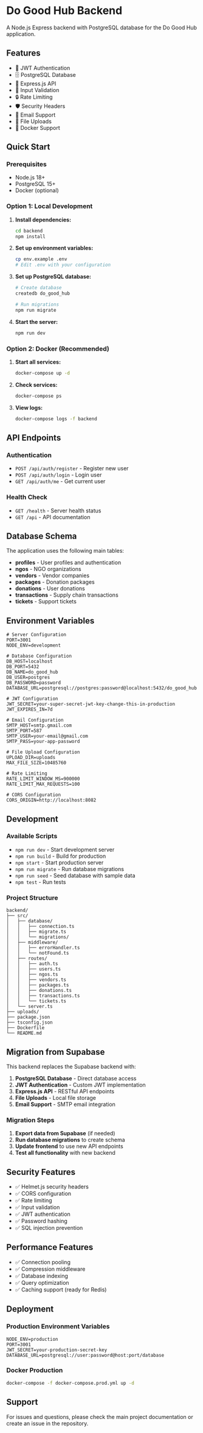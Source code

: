 # Do Good Hub Backend

A Node.js Express backend with PostgreSQL database for the Do Good Hub application.

## Features

- 🔐 JWT Authentication
- 🗄️ PostgreSQL Database
- 🚀 Express.js API
- 📝 Input Validation
- 🔒 Rate Limiting
- 🛡️ Security Headers
- 📧 Email Support
- 📁 File Uploads
- 🐳 Docker Support

## Quick Start

### Prerequisites

- Node.js 18+
- PostgreSQL 15+
- Docker (optional)

### Option 1: Local Development

1. **Install dependencies:**
   ```bash
   cd backend
   npm install
   ```

2. **Set up environment variables:**
   ```bash
   cp env.example .env
   # Edit .env with your configuration
   ```

3. **Set up PostgreSQL database:**
   ```bash
   # Create database
   createdb do_good_hub
   
   # Run migrations
   npm run migrate
   ```

4. **Start the server:**
   ```bash
   npm run dev
   ```

### Option 2: Docker (Recommended)

1. **Start all services:**
   ```bash
   docker-compose up -d
   ```

2. **Check services:**
   ```bash
   docker-compose ps
   ```

3. **View logs:**
   ```bash
   docker-compose logs -f backend
   ```

## API Endpoints

### Authentication
- `POST /api/auth/register` - Register new user
- `POST /api/auth/login` - Login user
- `GET /api/auth/me` - Get current user

### Health Check
- `GET /health` - Server health status
- `GET /api` - API documentation

## Database Schema

The application uses the following main tables:

- **profiles** - User profiles and authentication
- **ngos** - NGO organizations
- **vendors** - Vendor companies
- **packages** - Donation packages
- **donations** - User donations
- **transactions** - Supply chain transactions
- **tickets** - Support tickets

## Environment Variables

```env
# Server Configuration
PORT=3001
NODE_ENV=development

# Database Configuration
DB_HOST=localhost
DB_PORT=5432
DB_NAME=do_good_hub
DB_USER=postgres
DB_PASSWORD=password
DATABASE_URL=postgresql://postgres:password@localhost:5432/do_good_hub

# JWT Configuration
JWT_SECRET=your-super-secret-jwt-key-change-this-in-production
JWT_EXPIRES_IN=7d

# Email Configuration
SMTP_HOST=smtp.gmail.com
SMTP_PORT=587
SMTP_USER=your-email@gmail.com
SMTP_PASS=your-app-password

# File Upload Configuration
UPLOAD_DIR=uploads
MAX_FILE_SIZE=10485760

# Rate Limiting
RATE_LIMIT_WINDOW_MS=900000
RATE_LIMIT_MAX_REQUESTS=100

# CORS Configuration
CORS_ORIGIN=http://localhost:8082
```

## Development

### Available Scripts

- `npm run dev` - Start development server
- `npm run build` - Build for production
- `npm start` - Start production server
- `npm run migrate` - Run database migrations
- `npm run seed` - Seed database with sample data
- `npm test` - Run tests

### Project Structure

```
backend/
├── src/
│   ├── database/
│   │   ├── connection.ts
│   │   ├── migrate.ts
│   │   └── migrations/
│   ├── middleware/
│   │   ├── errorHandler.ts
│   │   └── notFound.ts
│   ├── routes/
│   │   ├── auth.ts
│   │   ├── users.ts
│   │   ├── ngos.ts
│   │   ├── vendors.ts
│   │   ├── packages.ts
│   │   ├── donations.ts
│   │   ├── transactions.ts
│   │   └── tickets.ts
│   └── server.ts
├── uploads/
├── package.json
├── tsconfig.json
├── Dockerfile
└── README.md
```

## Migration from Supabase

This backend replaces the Supabase backend with:

1. **PostgreSQL Database** - Direct database access
2. **JWT Authentication** - Custom JWT implementation
3. **Express.js API** - RESTful API endpoints
4. **File Uploads** - Local file storage
5. **Email Support** - SMTP email integration

### Migration Steps

1. **Export data from Supabase** (if needed)
2. **Run database migrations** to create schema
3. **Update frontend** to use new API endpoints
4. **Test all functionality** with new backend

## Security Features

- ✅ Helmet.js security headers
- ✅ CORS configuration
- ✅ Rate limiting
- ✅ Input validation
- ✅ JWT authentication
- ✅ Password hashing
- ✅ SQL injection prevention

## Performance Features

- ✅ Connection pooling
- ✅ Compression middleware
- ✅ Database indexing
- ✅ Query optimization
- ✅ Caching support (ready for Redis)

## Deployment

### Production Environment Variables

```env
NODE_ENV=production
PORT=3001
JWT_SECRET=your-production-secret-key
DATABASE_URL=postgresql://user:password@host:port/database
```

### Docker Production

```bash
docker-compose -f docker-compose.prod.yml up -d
```

## Support

For issues and questions, please check the main project documentation or create an issue in the repository. 